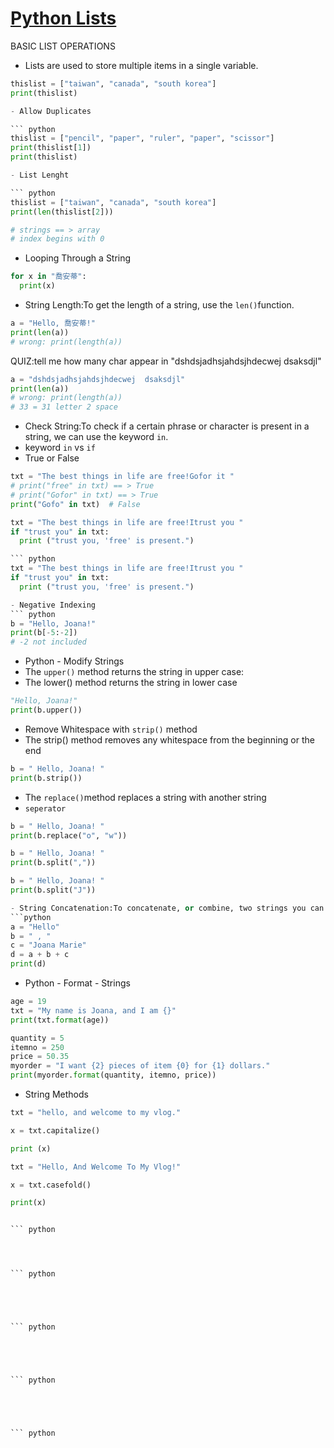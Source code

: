 # [Python Lists](https://www.w3schools.com/python/python_lists.asp)
BASIC LIST OPERATIONS
- Lists are used to store multiple items in a single variable.
``` python
thislist = ["taiwan", "canada", "south korea"]
print(thislist)

- Allow Duplicates 

``` python
thislist = ["pencil", "paper", "ruler", "paper", "scissor"]
print(thislist[1])
print(thislist) 

- List Lenght

``` python
thislist = ["taiwan", "canada", "south korea"]
print(len(thislist[2]))

# strings == > array
# index begins with 0
```
- Looping Through a String

``` python
for x in "喬安蒂":
  print(x)
```
- String Length:To get the length of a string, use the `len()`function.
``` python
a = "Hello, 喬安蒂!"
print(len(a))
# wrong: print(length(a))
```

QUIZ:tell me how many char appear in "dshdsjadhsjahdsjhdecwej  dsaksdjl"

``` python
a = "dshdsjadhsjahdsjhdecwej  dsaksdjl"
print(len(a))
# wrong: print(length(a))
# 33 = 31 letter 2 space
```
- Check String:To check if a certain phrase or character is present in a string, we can use the keyword `in`.
- keyword `in` vs `if`
- True or False
``` python
txt = "The best things in life are free!Gofor it "
# print("free" in txt) == > True
# print("Gofor" in txt) == > True
print("Gofo" in txt)  # False
```

``` python
txt = "The best things in life are free!Itrust you "
if "trust you" in txt:
  print ("trust you, 'free' is present.")

``` python
txt = "The best things in life are free!Itrust you "
if "trust you" in txt:
  print ("trust you, 'free' is present.")

- Negative Indexing
``` python
b = "Hello, Joana!"
print(b[-5:-2])
# -2 not included
```
- Python - Modify Strings
- The `upper()` method returns the string in upper case:
- The lower() method returns the string in lower case
``` python
"Hello, Joana!"
print(b.upper())
```
- Remove Whitespace with `strip()` method
- The strip() method removes any whitespace from the beginning or the end
``` python
b = " Hello, Joana! "
print(b.strip())
```
- The `replace()`method replaces a string with another string
- `seperator`
``` python
b = " Hello, Joana! "
print(b.replace("o", "w"))
```

```python
b = " Hello, Joana! "
print(b.split(","))
```

```python
b = " Hello, Joana! "
print(b.split("J"))

- String Concatenation:To concatenate, or combine, two strings you can use the `+` operator.
```python
a = "Hello"
b = " , "
c = "Joana Marie"
d = a + b + c
print(d)
```

- Python - Format - Strings
```python
age = 19
txt = "My name is Joana, and I am {}"
print(txt.format(age))
```


```python
quantity = 5
itemno = 250
price = 50.35
myorder = "I want {2} pieces of item {0} for {1} dollars."
print(myorder.format(quantity, itemno, price))
```
- String Methods

```python
txt = "hello, and welcome to my vlog."

x = txt.capitalize()

print (x)
```


```python
txt = "Hello, And Welcome To My Vlog!"

x = txt.casefold()

print(x)


``` python 




``` python 





``` python 





``` python 





``` python 




